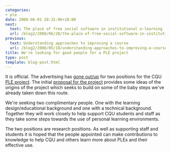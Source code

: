 ```yaml
---
categories:
- ple
date: 2008-06-01 20:32:06+10:00
next:
  text: The place of free social software in institutional e-learning
  url: /blog2/2008/06/28/the-place-of-free-social-software-in-institutional-e-learning/
previous:
  text: Understanding approaches to improving a course
  url: /blog2/2008/05/18/understanding-approaches-to-improving-a-course/
title: We're looking for good people for a PLE project
type: post
template: blog-post.html
---
```

It is official. The advertising has [gone out/up](http://www.seek.com.au/users/apply/index.ascx?Sequence=48&PageNumber=1&jobid=12886345) for two positions for the CQU [PLE project](http://cddu.cqu.edu.au/index.php/Personal_Learning_Environments_%40_CQU). The initial [proposal for the project](http://cddu.cqu.edu.au/index.php/PLE_Proposal) provides some ideas of the origins of the project which seeks to build on some of the baby steps we've already taken down this route.

We're seeking two complimentary people. One with the learning design/educational background and one with a technical background. Together they will work closely to help support CQU students and staff as they take some steps towards the use of personal learning environments.

The two positions are research positions. As well as supporting staff and students it is hoped that the people appointed can make contributions to knowledge to help CQU and others learn more about PLEs and their effective use.